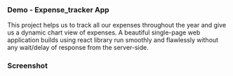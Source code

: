 ### Demo - Expense_tracker App

This project helps us to track all our expenses throughout the year and
give us a dynamic chart view of expenses. A beautiful single-page web application builds using react library run smoothly and flawlessly without any wait/delay of response from the server-side.


### Screenshot


